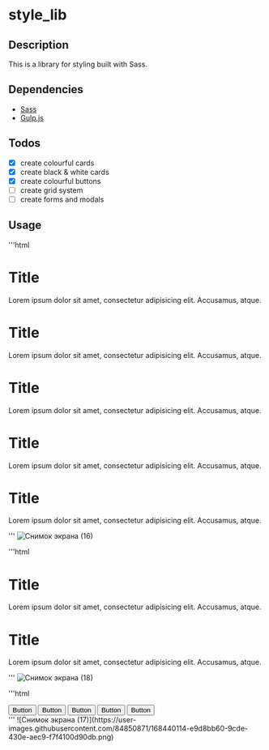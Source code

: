 # style_lib

## Description
This is a library for styling built with Sass.
## Dependencies
- [Sass](https://sass-lang.com/)
- [Gulp.js](https://gulpjs.com/)

## Todos
- [x] create colourful cards
- [x] create black & white cards
- [x] create colourful buttons
- [ ] create grid system
- [ ] create forms and modals

## Usage
 '''html
        <div class="container">
        <div class="card-yellow box">
            <h1 class="card-title">Title</h1>
            <p class="card-text">Lorem ipsum dolor sit amet, consectetur adipisicing elit. Accusamus, atque.</p>
        </div>
        <div class="card-orange box">
            <h1 class="card-title">Title</h1>
            <p class="card-text">Lorem ipsum dolor sit amet, consectetur adipisicing elit. Accusamus, atque.</p>
        </div>
        <div class="card-pink box">
            <h1 class="card-title">Title</h1>
            <p class="card-text">Lorem ipsum dolor sit amet, consectetur adipisicing elit. Accusamus, atque.</p>
        </div>
        <div class="card-purple box">
            <h1 class="card-title">Title</h1>
            <p class="card-text">Lorem ipsum dolor sit amet, consectetur adipisicing elit. Accusamus, atque.</p>
        </div>
        <div class="card-primary box">
            <h1 class="card-title">Title</h1>
            <p class="card-text">Lorem ipsum dolor sit amet, consectetur adipisicing elit. Accusamus, atque.</p>
        </div>
    </div>
 '''
![Снимок экрана (16)](https://user-images.githubusercontent.com/84850871/168440097-db41912c-eb5f-4348-a358-434aad4c4e0c.png)

 '''html
    <div class="container">
        <div class="card-black box">
            <h1 class="card-title">Title</h1>
            <p class="card-text">Lorem ipsum dolor sit amet, consectetur adipisicing elit. Accusamus, atque.</p>
        </div>
        <div class="card-white box">
            <h1 class="card-title">Title</h1>
            <p class="card-text">Lorem ipsum dolor sit amet, consectetur adipisicing elit. Accusamus, atque.</p>
        </div>
    </div>
 '''
![Снимок экрана (18)](https://user-images.githubusercontent.com/84850871/168440103-b3e4fc48-bdec-4de1-b999-db0b9de41d96.png)

 '''html
   <div class="container">
        <button class="btn-yellow">Button</button>
        <button class="btn-orange">Button</button>
        <button class="btn-pink">Button</button>
        <button class="btn-purple">Button</button>
        <button class="btn-primary">Button</button>
    </div>
 '''
![Снимок экрана (17)](https://user-images.githubusercontent.com/84850871/168440114-e9d8bb60-9cde-430e-aec9-f7f4100d90db.png)

